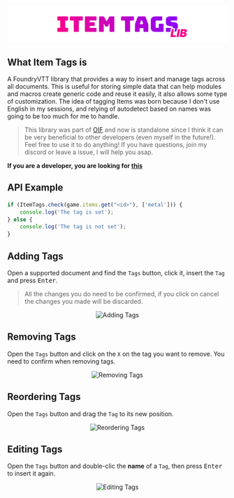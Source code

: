 <a href="https://foundryvtt.com/packages/item-tags">
    <p align="center">
        <img src="https://raw.githubusercontent.com/RPG-Made-Simple/FVTT-ItemTags/main/branding/title.png" alt="Item Tags Title">
    </p>
</a>

## What Item Tags is

A FoundryVTT library that provides a way to insert and manage tags across all documents. This is useful for storing simple data that can help modules and macros create generic code and reuse it easily, it also allows some type of customization. The idea of tagging Items was born because I don't use English in my sessions, and relying of autodetect based on names was going to be too much for me to handle.

> This library was part of [OIF](https://github.com/ZotyDev/objects-interactions-fx) and now is standalone since I think it can be very beneficial to other developers (even myself in the future!). Feel free to use it to do anything! If you have questions, join my discord or leave a issue, I will help you asap.

**If you are a developer, you are looking for [this](apireference/)**

## API Example
```js
if (ItemTags.check(game.items.get("<id>"), ['metal'])) {
    console.log('The tag is set');
} else {
    console.log('The tag is not set');
}
```

## Adding Tags
Open a supported document and find the `Tags` button, click it, insert the `Tag` and press <kbd>Enter</kbd>.

> All the changes you do need to be confirmed, if you click on cancel the changes you made will be discarded.

<p align="center">
    <img src="https://docs.rpgmadesimple/FVTT-ItemTags/#/images/adding-tags.gif" alt="Adding Tags">
</p>

## Removing Tags
Open the `Tags` button and click on the `X` on the tag you want to remove. You need to confirm when removing tags.

<p align="center">
    <img src="https://docs.rpgmadesimple/FVTT-ItemTags/#/images/removing-tags.gif" alt="Removing Tags">
</p>

## Reordering Tags
Open the `Tags` button and drag the `Tag` to its new position.

<p align="center">
    <img src="https://docs.rpgmadesimple/FVTT-ItemTags/#/images/reordering-tags.gif" alt="Reordering Tags">
</p>

## Editing Tags
Open the `Tags` button and double-clic the **name** of a `Tag`, then press <kbd>Enter</kbd> to insert it again.

<p align="center">
    <img src="https://docs.rpgmadesimple/FVTT-ItemTags/#/images/editing-tags.gif" alt="Editing Tags">
</p>
